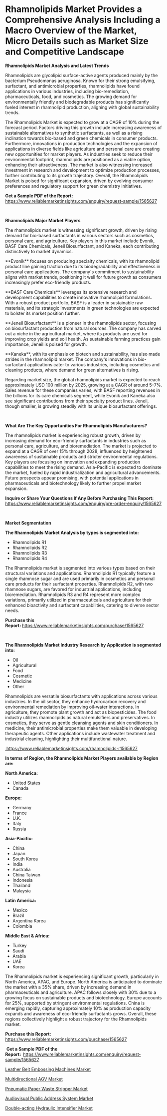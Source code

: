 <p><h1>Rhamnolipids Market Provides a Comprehensive Analysis Including a Macro Overview of the Market, Micro Details such as Market Size and Competitive Landscape</h1></p><p><strong>Rhamnolipids Market Analysis and Latest Trends</strong></p>
<p><p>Rhamnolipids are glycolipid surface-active agents produced mainly by the bacterium Pseudomonas aeruginosa. Known for their strong emulsifying, surfactant, and antimicrobial properties, rhamnolipids have found applications in various industries, including bio-remediation, pharmaceuticals, food, and cosmetics. The growing demand for environmentally friendly and biodegradable products has significantly fueled interest in rhamnolipid production, aligning with global sustainability trends.</p><p>The Rhamnolipids Market is expected to grow at a CAGR of 10% during the forecast period. Factors driving this growth include increasing awareness of sustainable alternatives to synthetic surfactants, as well as a rising inclination towards bio-based and green chemicals in consumer products. Furthermore, innovations in production technologies and the expansion of applications in diverse fields like agriculture and personal care are creating new opportunities for market players. As industries seek to reduce their environmental footprint, rhamnolipids are positioned as a viable option, enhancing their attractiveness. The market is also witnessing increased investment in research and development to optimize production processes, further contributing to its growth trajectory. Overall, the Rhamnolipids Market is poised for significant expansion, driven by evolving consumer preferences and regulatory support for green chemistry initiatives.</p></p>
<p><strong>Get a Sample PDF of the Report:&nbsp;</strong> <a href="https://www.reliablemarketinsights.com/enquiry/request-sample/1565627?utm_campaign=3520&utm_medium=2&utm_source=Github&utm_content=ia&utm_term=31032025&utm_id=rhamnolipids">https://www.reliablemarketinsights.com/enquiry/request-sample/1565627</a></p>
<p>&nbsp;</p>
<p><strong>Rhamnolipids Major Market Players</strong></p>
<p><p>The rhamnolipids market is witnessing significant growth, driven by rising demand for bio-based surfactants in various sectors such as cosmetics, personal care, and agriculture. Key players in this market include Evonik, BASF Care Chemicals, Jeneil Biosurfactant, and Kaneka, each contributing distinctively to market dynamics.</p><p>**Evonik** focuses on producing specialty chemicals, with its rhamnolipid product line gaining traction due to its biodegradability and effectiveness in personal care applications. The company's commitment to sustainability aligns with market trends, positioning it well for future growth as consumers increasingly prefer eco-friendly products.</p><p>**BASF Care Chemicals** leverages its extensive research and development capabilities to create innovative rhamnolipid formulations. With a robust product portfolio, BASF is a leader in sustainable raw materials, and its strategic investments in green technologies are expected to bolster its market position further.</p><p>**Jeneil Biosurfactant** is a pioneer in the rhamnolipids sector, focusing on biosurfactant production from natural sources. The company has carved out a niche in the agricultural market, where its products are used for improving crop yields and soil health. As sustainable farming practices gain importance, Jeneil is poised for growth.</p><p>**Kaneka**, with its emphasis on biotech and sustainability, has also made strides in the rhamnolipid market. The company's innovations in bio-surfactant applications cater to various industries, including cosmetics and cleaning products, where demand for green alternatives is rising.</p><p>Regarding market size, the global rhamnolipids market is expected to reach approximately USD 100 million by 2025, growing at a CAGR of around 5–7%. Sales revenue for these companies varies, with BASF reporting revenues in the billions for its care chemicals segment, while Evonik and Kaneka also see significant contributions from their specialty product lines. Jeneil, though smaller, is growing steadily with its unique biosurfactant offerings.</p></p>
<p>&nbsp;</p>
<p><strong>What Are The Key Opportunities For Rhamnolipids Manufacturers?</strong></p>
<p><p>The rhamnolipids market is experiencing robust growth, driven by increasing demand for eco-friendly surfactants in industries such as personal care, agriculture, and bioremediation. The market is projected to expand at a CAGR of over 15% through 2028, influenced by heightened awareness of sustainable products and stricter environmental regulations. Key players are focusing on innovation and expanding production capabilities to meet the rising demand. Asia-Pacific is expected to dominate the market, fueled by rapid industrialization and agricultural advancements. Future prospects appear promising, with potential applications in pharmaceuticals and biotechnology likely to further propel market expansion.</p></p>
<p><strong>Inquire or Share Your Questions If Any Before Purchasing This Report:</strong> <a href="https://www.reliablemarketinsights.com/enquiry/pre-order-enquiry/1565627?utm_campaign=3520&utm_medium=2&utm_source=Github&utm_content=ia&utm_term=31032025&utm_id=rhamnolipids">https://www.reliablemarketinsights.com/enquiry/pre-order-enquiry/1565627</a></p>
<p>&nbsp;</p>
<p><strong>Market Segmentation</strong></p>
<p><strong>The Rhamnolipids Market Analysis by types is segmented into:</strong></p>
<p><ul><li>Rhamnolipids R1</li><li>Rhamnolipids R2</li><li>Rhamnolipids R3</li><li>Rhamnolipids R4</li></ul></p>
<p><p>The Rhamnolipids market is segmented into various types based on their structural variations and applications. Rhamnolipids R1 typically feature a single rhamnose sugar and are used primarily in cosmetics and personal care products for their surfactant properties. Rhamnolipids R2, with two rhamnose sugars, are favored for industrial applications, including bioremediation. Rhamnolipids R3 and R4 represent more complex variations, primarily utilized in pharmaceuticals and agriculture for their enhanced bioactivity and surfactant capabilities, catering to diverse sector needs.</p></p>
<p><strong>Purchase this Report:&nbsp;</strong><a href="https://www.reliablemarketinsights.com/purchase/1565627?utm_campaign=3520&utm_medium=2&utm_source=Github&utm_content=ia&utm_term=31032025&utm_id=rhamnolipids">https://www.reliablemarketinsights.com/purchase/1565627</a></p>
<p>&nbsp;</p>
<p><strong>The Rhamnolipids Market Industry Research by Application is segmented into:</strong></p>
<p><ul><li>Oil</li><li>Agricultural</li><li>Food</li><li>Cosmetic</li><li>Medicine</li><li>Other</li></ul></p>
<p><p>Rhamnolipids are versatile biosurfactants with applications across various industries. In the oil sector, they enhance hydrocarbon recovery and environmental remediation by improving oil-water interactions. In agriculture, they promote plant growth and act as biopesticides. The food industry utilizes rhamnolipids as natural emulsifiers and preservatives. In cosmetics, they serve as gentle cleansing agents and skin conditioners. In medicine, their antimicrobial properties make them valuable in developing therapeutic agents. Other applications include wastewater treatment and industrial cleaning, highlighting their multifunctional nature.</p></p>
<p><a href="https://www.reliablemarketinsights.com/rhamnolipids-r1565627?utm_campaign=3520&utm_medium=2&utm_source=Github&utm_content=ia&utm_term=31032025&utm_id=rhamnolipids">&nbsp;https://www.reliablemarketinsights.com/rhamnolipids-r1565627</a></p>
<p><strong>In terms of Region, the Rhamnolipids Market Players available by Region are:</strong></p>
<p>
    <p> <strong> North America: </strong>
        <ul>
            <li>United States</li>
            <li>Canada</li>
        </ul>
        </p> 
    <p> <strong> Europe: </strong>
        <ul>
            <li>Germany</li>
            <li>France</li>
            <li>U.K.</li>
            <li>Italy</li>
            <li>Russia</li>
        </ul>
        </p> 
    <p> <strong> Asia-Pacific: </strong>
        <ul>
            <li>China</li>
            <li>Japan</li>
            <li>South Korea</li>
            <li>India</li>
            <li>Australia</li>
            <li>China Taiwan</li>
            <li>Indonesia</li>
            <li>Thailand</li>
            <li>Malaysia</li>
        </ul>
        </p> 
    <p> <strong> Latin America: </strong>
        <ul>
            <li>Mexico</li>
            <li>Brazil</li>
            <li>Argentina Korea</li>
            <li>Colombia</li>
        </ul>
        </p> 
    <p> <strong> Middle East & Africa: </strong>
        <ul>
            <li>Turkey</li>
            <li>Saudi</li>
            <li>Arabia</li>
            <li>UAE</li>
            <li>Korea</li>
        </ul>
    </p>
    </p>
<p><p>The Rhamnolipids market is experiencing significant growth, particularly in North America, APAC, and Europe. North America is anticipated to dominate the market with a 35% share, driven by increasing demand in pharmaceuticals and agriculture. APAC follows closely with 30% due to a growing focus on sustainable products and biotechnology. Europe accounts for 25%, supported by stringent environmental regulations. China is emerging rapidly, capturing approximately 10% as production capacity expands and awareness of eco-friendly surfactants grows. Overall, these regions collectively highlight a robust trajectory for the Rhamnolipids market.</p></p>
<p><strong>Purchase this Report: </strong><a href="https://www.reliablemarketinsights.com/purchase/1565627?utm_campaign=3520&utm_medium=2&utm_source=Github&utm_content=ia&utm_term=31032025&utm_id=rhamnolipids">https://www.reliablemarketinsights.com/purchase/1565627</a></p>
<p>&nbsp;<strong>Get a Sample PDF of the Report:&nbsp;&nbsp;</strong><a href="https://www.reliablemarketinsights.com/enquiry/request-sample/1565627?utm_campaign=3520&utm_medium=2&utm_source=Github&utm_content=ia&utm_term=31032025&utm_id=rhamnolipids">https://www.reliablemarketinsights.com/enquiry/request-sample/1565627</a></p>
<p><strong></strong></p>
<p><p><a href="https://www.linkedin.com/pulse/projected-growth-leather-belt-embossing-machines-market-8cssf?utm_campaign=3520&utm_medium=2&utm_source=Github&utm_content=ia&utm_term=31032025&utm_id=rhamnolipids">Leather Belt Embossing Machines Market</a></p><p><a href="https://www.linkedin.com/pulse/global-multidirectional-agv-market-analysis-statisticson-jgxmf?utm_campaign=3520&utm_medium=2&utm_source=Github&utm_content=ia&utm_term=31032025&utm_id=rhamnolipids">Multidirectional AGV Market</a></p><p><a href="https://www.linkedin.com/pulse/navigating-global-pneumatic-paper-waste-stripper-market-dinhf?utm_campaign=3520&utm_medium=2&utm_source=Github&utm_content=ia&utm_term=31032025&utm_id=rhamnolipids">Pneumatic Paper Waste Stripper Market</a></p><p><a href="https://www.linkedin.com/pulse/audiovisual-public-address-system-market-analysis-report-2025-82wqf?utm_campaign=3520&utm_medium=2&utm_source=Github&utm_content=ia&utm_term=31032025&utm_id=rhamnolipids">Audiovisual Public Address System Market</a></p><p><a href="https://www.linkedin.com/pulse/according-market-research-double-acting-hydraulic-intensifier-3zlaf?utm_campaign=3520&utm_medium=2&utm_source=Github&utm_content=ia&utm_term=31032025&utm_id=rhamnolipids">Double-acting Hydraulic Intensifier Market</a></p></p>